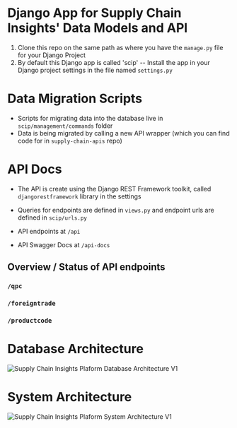 # Django App for Supply Chain Insights' Data Models and API 
1. Clone this repo on the same path as where you have the `manage.py` file for your Django Project 
2. By default this Django app is called 'scip' -- Install the app in your Django project settings in the file named `settings.py` 

# Data Migration Scripts 
* Scripts for migrating data into the database live in `scip/management/commands` folder 
* Data is being migrated by calling a new API wrapper (which you can find code for in `supply-chain-apis` repo) 

# API Docs 

* The API is create using the Django REST Framework toolkit, called `djangorestframework` library in the settings 

* Queries for endpoints are defined in `views.py` and endpoint urls are defined in `scip/urls.py`

* API endpoints at `/api`
* API Swagger Docs at `/api-docs` 

## Overview / Status of API endpoints 
### `/qpc`
### `/foreigntrade` 
### `/productcode`

# Database Architecture 
![Supply Chain Insights Plaform Database Architecture V1](https://github.com/yonglid/supply-chain-app/blob/main/scip_database.PNG?raw=true)

# System Architecture 
![Supply Chain Insights Plaform System Architecture V1](https://github.com/yonglid/supply-chain-app/blob/main/system_diagram_scip.PNG?raw=true)

